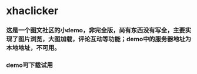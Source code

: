 # xhaclicker
### 这是一个图文社区的小demo，非完全版，尚有东西没有写全，主要实现了图片浏览，大图加载，评论互动等功能；demo中的服务器地址为本地地址，不可用。
### demo可下载试用

